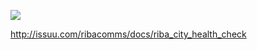 ![](/gdp2014/images/riba_city_health_check_18-19.png)

http://issuu.com/ribacomms/docs/riba_city_health_check
